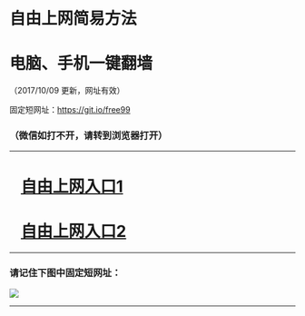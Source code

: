 ﻿# 自由上网简易方法

# 电脑、手机一键翻墙

（2017/10/09 更新，网址有效）

固定短网址：https://git.io/free99

### （微信如打不开，请转到浏览器打开）


***





# &nbsp;&nbsp; <a href="http://ft2941312487.fwq-tz-1001.info/fwqtz01.html?t=100900129183 " target="_blank">自由上网入口1</a>
# &nbsp;&nbsp; <a href="http://ft2154526005.fwq-tz-1002.info/fwqtz02.html?t=100900112553 " target="_blank">自由上网入口2</a>
***

### 请记住下图中固定短网址：

<img src="https://s3-us-west-2.amazonaws.com/fwq-1001/yjfq-20170905okok.png" /> 


***

